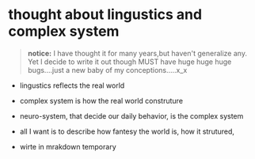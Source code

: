 thought about lingustics and complex system
======================

> **notice:** I have thought it for many years,but haven't generalize any. Yet I decide to write it out though MUST have huge huge huge bugs....just a new baby of my conceptions.....x_x

- lingustics reflects the real world

- complex system is how the real world construture

- neuro-system, that decide our daily behavior, is the complex system

- all I want is to describe how fantesy the world is, how it strutured,

- wirte in mrakdown temporary
